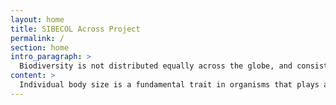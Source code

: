 ```yaml
---
layout: home
title: SIBECOL Across Project
permalink: /
section: home
intro_paragraph: >
  Biodiversity is not distributed equally across the globe, and consistent variations of richness have been observed along latitudinal gradients with a myriad of hypotheses explaining such species diversity patterns. However, species-based processes (e.g., extinction and colonization rates) are more difficult to detect than changes in the biological performance of individuals (e.g., survival, reproduction) because the influence of environmental factors occurs at the individual level.
content: >
  Individual body size is a fundamental trait in organisms that plays a key role in bioenergetics and metabolism. Thus, community size structure (i.e., the distribution of individual body sizes regardless of species identity) may provide novel insights to understand global ecological patterns and to represent community facets. The ACROSS aims to (i) assess latitudinal gradients of community size spectrum of aquatic and terrestrial animals using a meta- analysis approach and (ii) determine species richness variations across these ecosystems. With the ACROSS project we will highlight the importance of using size-based approaches to reflect changes at a global scale, improving the knowledge base for the implementation of a macroecological theory of bioenergetics with individual body size as a key element. The ACROSS project will also involve international collaboration, result dissemination, and publication in top-ranked scientific journals.
---
```

